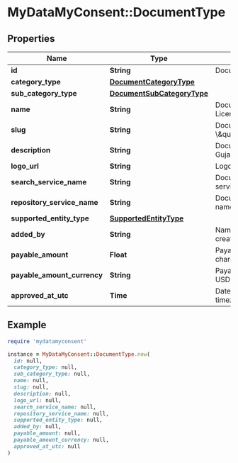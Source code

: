 # MyDataMyConsent::DocumentType

## Properties

| Name | Type | Description | Notes |
| ---- | ---- | ----------- | ----- |
| **id** | **String** | Document Type Identifier. |  |
| **category_type** | [**DocumentCategoryType**](DocumentCategoryType.md) |  |  |
| **sub_category_type** | [**DocumentSubCategoryType**](DocumentSubCategoryType.md) |  |  |
| **name** | **String** | Document Type Name. eg: Driving License. |  |
| **slug** | **String** | Document Type Unique Slug. eg: \\\&quot;in.gov.gj.transport.dl\\\&quot;. |  |
| **description** | **String** | Document Type description. eg: Gujarat State Driving License. | [optional] |
| **logo_url** | **String** | Logo URL of document type. |  |
| **search_service_name** | **String** | Document search repository service name. | [optional] |
| **repository_service_name** | **String** | Document repository service name. | [optional] |
| **supported_entity_type** | [**SupportedEntityType**](SupportedEntityType.md) |  |  |
| **added_by** | **String** | Name of the document type creator. |  |
| **payable_amount** | **Float** | Payable amount if document is chargeable. eg: 10.25. |  |
| **payable_amount_currency** | **String** | Payable amount currency. eg: INR, USD etc.,. |  |
| **approved_at_utc** | **Time** | DateTime of approval in UTC timezone. | [optional] |

## Example

```ruby
require 'mydatamyconsent'

instance = MyDataMyConsent::DocumentType.new(
  id: null,
  category_type: null,
  sub_category_type: null,
  name: null,
  slug: null,
  description: null,
  logo_url: null,
  search_service_name: null,
  repository_service_name: null,
  supported_entity_type: null,
  added_by: null,
  payable_amount: null,
  payable_amount_currency: null,
  approved_at_utc: null
)
```

